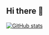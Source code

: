 ## Hi there 👋
[![GitHub stats](http://github-readme-stats-omega-ten-54.vercel.app/api?username=FaysalM)](https://github.com/FaysalM/github-readme-stats)
<!--
**FaysalM/FaysalM** is a ✨ _special_ ✨ repository because its `README.md` (this file) appears on your GitHub profile.

Here are some ideas to get you started:

- 🔭 I’m currently working on ...
- 🌱 I’m currently learning ...
- 👯 I’m looking to collaborate on ...
- 🤔 I’m looking for help with ...
- 💬 Ask me about ...
- 📫 How to reach me: ...
- 😄 Pronouns: ...
- ⚡ Fun fact: ...
-->

